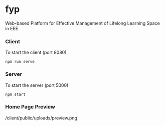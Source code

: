 # fyp
Web-based Platform for Effective Management of Lifelong Learning Space in EEE

### Client
To start the client (port 8080)
```
npm run serve
```

### Server
To start the server (port 5000)
```
npm start
```

### Home Page Preview
/client/public/uploads/preview.png